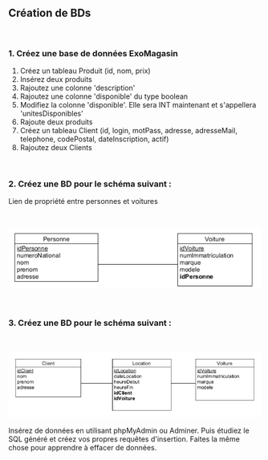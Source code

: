 ## Création de BDs

<br>


### 1. Créez une base de données ExoMagasin 

1. Créez un tableau Produit (id, nom, prix)
2. Insérez deux produits
3. Rajoutez une colonne 'description'
4. Rajoutez une colonne 'disponible' du type boolean
5. Modifiez la colonne 'disponible'. Elle sera INT maintenant et s'appellera 'unitesDisponibles'
6. Rajoute deux produits
7. Créez un tableau Client (id, login, motPass, adresse, adresseMail, telephone, codePostal, dateInscription, actif)
8. Rajoutez deux Clients

<br>

### 2. Créez une BD pour le schéma suivant :

Lien de propriété entre personnes et voitures

<br>

![](./PersonneVoiture.png)

<br>

### 3. Créez une BD pour le schéma suivant :

<br>

![](./LocationVoiture.png)

Insérez de données en utilisant phpMyAdmin ou Adminer. Puis étudiez le SQL généré et créez vos propres requêtes d'insertion.
Faites la même chose pour apprendre à effacer de données.